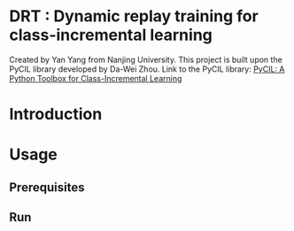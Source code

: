 # DRT : Dynamic replay training for class-incremental learning
Created by Yan Yang from Nanjing University.
This project is built upon the PyCIL library developed by Da-Wei Zhou. 
Link to the PyCIL library: [PyCIL: A Python Toolbox for Class-Incremental Learning](https://github.com/G-U-N/PyCIL)
# Introduction

# Usage

## Prerequisites

## Run

